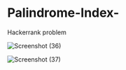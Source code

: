 # Palindrome-Index-
Hackerrank problem 

![Screenshot (36)](https://github.com/ranaahmedd1/Palindrome-Index-/assets/60644286/9ee4d5d5-839a-4bbb-8370-e744b0a17fa5)

![Screenshot (37)](https://github.com/ranaahmedd1/Palindrome-Index-/assets/60644286/04ad5f75-e2da-44df-8a7a-c6cf67f07290)
